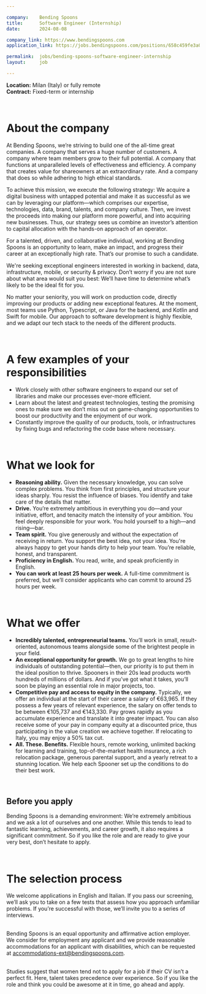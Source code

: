 ```yaml
---

company:    Bending Spoons
title:      Software Engineer (Internship)
date:       2024-08-08

company_link: https://www.bendingspoons.com
application_link: https://jobs.bendingspoons.com/positions/658c459fe3a0e8a03d2fb86d

permalink:  jobs/bending-spoons-software-engineer-internship
layout:     job

---
```


**Location:** Milan (Italy) or fully remote<br/>
**Contract:** Fixed-term or internship<br/>

<br/>


# About the company

At Bending Spoons, we’re striving to build one of the all-time great companies. A company that serves a huge number of customers.
A company where team members grow to their full potential. A company that functions at unparalleled levels of effectiveness and
efficiency. A company that creates value for shareowners at an extraordinary rate. And a company that does so while adhering to
high ethical standards.<br/>

To achieve this mission, we execute the following strategy: We acquire a digital business with untapped potential and make it
as successful as we can by leveraging our platform—which comprises our expertise, technologies, data, brand, talents, and
company culture. Then, we invest the proceeds into making our platform more powerful, and into acquiring new businesses. Thus,
our strategy sees us combine an investor’s attention to capital allocation with the hands-on approach of an operator.<br/>

For a talented, driven, and collaborative individual, working at Bending Spoons is an opportunity to learn, make an impact,
and progress their career at an exceptionally high rate. That’s our promise to such a candidate.<br/>

We're seeking exceptional engineers interested in working in backend, data, infrastructure, mobile, or security & privacy.
Don’t worry if you are not sure about what area would suit you best: We’ll have time to determine what’s likely to be the
ideal fit for you.<br/>

No matter your seniority, you will work on production code, directly improving our products or adding new exceptional
features. At the moment, most teams use Python, Typescript, or Java for the backend, and Kotlin and Swift for mobile. Our
approach to software development is highly flexible, and we adapt our tech stack to the needs of the different products.<br/>

<br/>

# A few examples of your responsibilities

* Work closely with other software engineers to expand our set of libraries and make our processes ever-more efficient.
* Learn about the latest and greatest technologies, testing the promising ones to make sure we don’t miss out on
game-changing opportunities to boost our productivity and the enjoyment of our work.
* Constantly improve the quality of our products, tools, or infrastructures by fixing bugs and refactoring the code
base where necessary.

<br/>

# What we look for

* **Reasoning ability.** Given the necessary knowledge, you can solve complex problems. You think from first principles,
and structure your ideas sharply. You resist the influence of biases. You identify and take care of the details that matter.
* **Drive.** You’re extremely ambitious in everything you do—and your initiative, effort, and tenacity match the intensity
of your ambition. You feel deeply responsible for your work. You hold yourself to a high—and rising—bar.
* **Team spirit.** You give generously and without the expectation of receiving in return. You support the best idea, not
your idea. You're always happy to get your hands dirty to help your team. You’re reliable, honest, and transparent.
* **Proficiency in English.** You read, write, and speak proficiently in English.
* **You can work at least 25 hours per week.** A full-time commitment is preferred, but we’ll consider applicants who can
commit to around 25 hours per week.

<br/>

# What we offer

* **Incredibly talented, entrepreneurial teams.** You’ll work in small, result-oriented, autonomous teams alongside some
of the brightest people in your field.
* **An exceptional opportunity for growth.** We go to great lengths to hire individuals of outstanding potential—then,
our priority is to put them in the ideal position to thrive. Spooners in their 20s lead products worth hundreds of
millions of dollars. And if you’ve got what it takes, you’ll soon be playing an essential role in major projects, too.
* **Competitive pay and access to equity in the company.** Typically, we offer an individual at the start of their career
a salary of €63,965. If they possess a few years of relevant experience, the salary on offer tends to be between
€105,737 and €143,330. Pay grows rapidly as you accumulate experience and translate it into greater impact. You can also
receive some of your pay in company equity at a discounted price, thus participating in the value creation we achieve
together. If relocating to Italy, you may enjoy a 50% tax cut.
* **All. These. Benefits.** Flexible hours, remote working, unlimited backing for learning and training,
top-of-the-market health insurance, a rich relocation package, generous parental support, and a yearly retreat to a
stunning location. We help each Spooner set up the conditions to do their best work.

<br/>

## Before you apply

Bending Spoons is a demanding environment: We’re extremely ambitious and we ask a lot of ourselves and one another.
While this tends to lead to fantastic learning, achievements, and career growth, it also requires a significant
commitment. So if you like the role and are ready to give your very best, don’t hesitate to apply.

<br/>

# The selection process

We welcome applications in English and Italian. If you pass our screening, we’ll ask you to take on a few tests
that assess how you approach unfamiliar problems. If you’re successful with those, we’ll invite you to a
series of interviews.<br/><br/>

Bending Spoons is an equal opportunity and affirmative action employer. We consider for employment any
applicant and we provide reasonable accommodations for an applicant with disabilities, which can be
requested at <a href="mailto:accommodations-ext@bendingspoons.com">accommodations-ext@bendingspoons.com</a>.
<br/><br/>

Studies suggest that women tend not to apply for a job if their CV isn’t a perfect fit. Here, talent takes
precedence over experience. So if you like the role and think you could be awesome at it in time, go ahead
and apply.<br/><br/>
